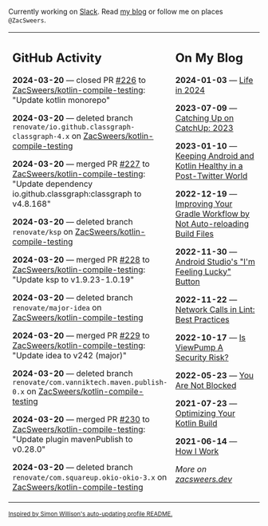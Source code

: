 Currently working on [Slack](https://slack.com/). Read [my blog](https://zacsweers.dev/) or follow me on places `@ZacSweers`.

<table><tr><td valign="top" width="60%">

## GitHub Activity
<!-- githubActivity starts -->
**2024-03-20** — closed PR [#226](https://github.com/ZacSweers/kotlin-compile-testing/pull/226) to [ZacSweers/kotlin-compile-testing](https://github.com/ZacSweers/kotlin-compile-testing): "Update kotlin monorepo"

**2024-03-20** — deleted branch `renovate/io.github.classgraph-classgraph-4.x` on [ZacSweers/kotlin-compile-testing](https://github.com/ZacSweers/kotlin-compile-testing)

**2024-03-20** — merged PR [#227](https://github.com/ZacSweers/kotlin-compile-testing/pull/227) to [ZacSweers/kotlin-compile-testing](https://github.com/ZacSweers/kotlin-compile-testing): "Update dependency io.github.classgraph:classgraph to v4.8.168"

**2024-03-20** — deleted branch `renovate/ksp` on [ZacSweers/kotlin-compile-testing](https://github.com/ZacSweers/kotlin-compile-testing)

**2024-03-20** — merged PR [#228](https://github.com/ZacSweers/kotlin-compile-testing/pull/228) to [ZacSweers/kotlin-compile-testing](https://github.com/ZacSweers/kotlin-compile-testing): "Update ksp to v1.9.23-1.0.19"

**2024-03-20** — deleted branch `renovate/major-idea` on [ZacSweers/kotlin-compile-testing](https://github.com/ZacSweers/kotlin-compile-testing)

**2024-03-20** — merged PR [#229](https://github.com/ZacSweers/kotlin-compile-testing/pull/229) to [ZacSweers/kotlin-compile-testing](https://github.com/ZacSweers/kotlin-compile-testing): "Update idea to v242 (major)"

**2024-03-20** — deleted branch `renovate/com.vanniktech.maven.publish-0.x` on [ZacSweers/kotlin-compile-testing](https://github.com/ZacSweers/kotlin-compile-testing)

**2024-03-20** — merged PR [#230](https://github.com/ZacSweers/kotlin-compile-testing/pull/230) to [ZacSweers/kotlin-compile-testing](https://github.com/ZacSweers/kotlin-compile-testing): "Update plugin mavenPublish to v0.28.0"

**2024-03-20** — deleted branch `renovate/com.squareup.okio-okio-3.x` on [ZacSweers/kotlin-compile-testing](https://github.com/ZacSweers/kotlin-compile-testing)
<!-- githubActivity ends -->
</td><td valign="top" width="40%">

## On My Blog
<!-- blog starts -->
**2024-01-03** — [Life in 2024](https://www.zacsweers.dev/life-in-2024/)

**2023-07-09** — [Catching Up on CatchUp: 2023](https://www.zacsweers.dev/catching-up-on-catchup-2023/)

**2023-01-10** — [Keeping Android and Kotlin Healthy in a Post-Twitter World](https://www.zacsweers.dev/keeping-android-healthy/)

**2022-12-19** — [Improving Your Gradle Workflow by Not Auto-reloading Build Files](https://www.zacsweers.dev/improving-your-workflow-by-not-auto-reloading-build-files/)

**2022-11-30** — [Android Studio's "I'm Feeling Lucky" Button](https://www.zacsweers.dev/android-studios-im-feeling-lucky-button/)

**2022-11-22** — [Network Calls in Lint: Best Practices](https://www.zacsweers.dev/network-calls-in-lint-best-practices/)

**2022-10-17** — [Is ViewPump A Security Risk?](https://www.zacsweers.dev/is-viewpump-a-security-risk/)

**2022-05-23** — [You Are Not Blocked](https://www.zacsweers.dev/you-are-not-blocked/)

**2021-07-23** — [Optimizing Your Kotlin Build](https://www.zacsweers.dev/optimizing-your-kotlin-build/)

**2021-06-14** — [How I Work](https://www.zacsweers.dev/how-i-work/)
<!-- blog ends -->
_More on [zacsweers.dev](https://zacsweers.dev/)_
</td></tr></table>

<sub><a href="https://simonwillison.net/2020/Jul/10/self-updating-profile-readme/">Inspired by Simon Willison's auto-updating profile README.</a></sub>